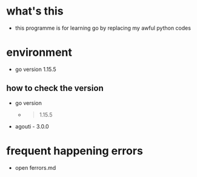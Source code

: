 
# what's this
 - this programme is for learning go by replacing my awful python codes

# environment
 - go version 1.15.5
 ## how to check the version
  - go version
    - > 1.15.5
  - agouti - 3.0.0

# frequent happening errors
  - open ferrors.md

